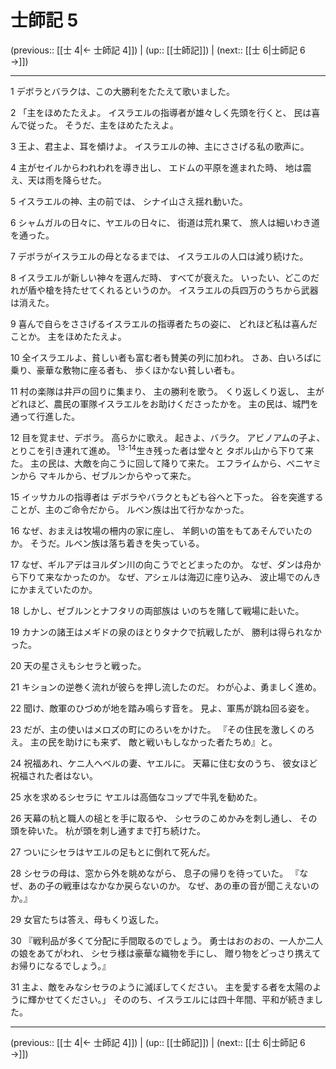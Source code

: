 # 士師記 5

(previous:: [[士 4|← 士師記 4]]) | (up:: [[士師記]]) | (next:: [[士 6|士師記 6 →]])

***




1 
デボラとバラクは、この大勝利をたたえて歌いました。 



2 
「主をほめたたえよ。 イスラエルの指導者が雄々しく先頭を行くと、 民は喜んで従った。 そうだ、主をほめたたえよ。 



3 
王よ、君主よ、耳を傾けよ。 イスラエルの神、主にささげる私の歌声に。 



4 
主がセイルからわれわれを導き出し、 エドムの平原を進まれた時、 地は震え、天は雨を降らせた。 



5 
イスラエルの神、主の前では、 シナイ山さえ揺れ動いた。 



6 
シャムガルの日々に、ヤエルの日々に、 街道は荒れ果て、 旅人は細いわき道を通った。 



7 
デボラがイスラエルの母となるまでは、 イスラエルの人口は減り続けた。 



8 
イスラエルが新しい神々を選んだ時、 すべてが衰えた。 いったい、どこのだれが盾や槍を持たせてくれるというのか。 イスラエルの兵四万のうちから武器は消えた。 



9 
喜んで自らをささげるイスラエルの指導者たちの姿に、 どれほど私は喜んだことか。 主をほめたたえよ。 



10 
全イスラエルよ、貧しい者も富む者も賛美の列に加われ。 さあ、白いろばに乗り、豪華な敷物に座る者も、 歩くほかない貧しい者も。 



11 
村の楽隊は井戸の回りに集まり、 主の勝利を歌う。 くり返しくり返し、 主がどれほど、農民の軍隊イスラエルをお助けくださったかを。 主の民は、城門を通って行進した。 



12 
目を覚ませ、デボラ。 高らかに歌え。 起きよ、バラク。 アビノアムの子よ、とりこを引き連れて進め。 <sup class="versenum">13-14</sup>生き残った者は堂々と タボル山から下りて来た。 主の民は、大敵を向こうに回して降りて来た。 エフライムから、ベニヤミンから マキルから、ゼブルンからやって来た。 



15 
イッサカルの指導者は デボラやバラクともども谷へと下った。 谷を突進することが、主のご命令だから。 ルベン族は出て行かなかった。 



16 
なぜ、おまえは牧場の柵内の家に座し、 羊飼いの笛をもてあそんでいたのか。 そうだ。ルベン族は落ち着きを失っている。 



17 
なぜ、ギルアデはヨルダン川の向こうでとどまったのか。 なぜ、ダンは舟から下りて来なかったのか。 なぜ、アシェルは海辺に座り込み、 波止場でのんきにかまえていたのか。 



18 
しかし、ゼブルンとナフタリの両部族は いのちを賭して戦場に赴いた。 



19 
カナンの諸王はメギドの泉のほとりタナクで抗戦したが、 勝利は得られなかった。 



20 
天の星さえもシセラと戦った。 



21 
キションの逆巻く流れが彼らを押し流したのだ。 わが心よ、勇ましく進め。 



22 
聞け、敵軍のひづめが地を踏み鳴らす音を。 見よ、軍馬が跳ね回る姿を。 



23 
だが、主の使いはメロズの町にのろいをかけた。 『その住民を激しくのろえ。 主の民を助けにも来ず、 敵と戦いもしなかった者たちめ』と。 



24 
祝福あれ、ケニ人ヘベルの妻、ヤエルに。 天幕に住む女のうち、 彼女ほど祝福された者はない。 



25 
水を求めるシセラに ヤエルは高価なコップで牛乳を勧めた。 



26 
天幕の杭と職人の槌とを手に取るや、 シセラのこめかみを刺し通し、 その頭を砕いた。 杭が頭を刺し通すまで打ち続けた。 



27 
ついにシセラはヤエルの足もとに倒れて死んだ。 



28 
シセラの母は、窓から外を眺めながら、 息子の帰りを待っていた。 『なぜ、あの子の戦車はなかなか戻らないのか。 なぜ、あの車の音が聞こえないのか。』 



29 
女官たちは答え、母もくり返した。 



30 
『戦利品が多くて分配に手間取るのでしょう。 勇士はおのおの、一人か二人の娘をあてがわれ、 シセラ様は豪華な織物を手にし、 贈り物をどっさり携えてお帰りになるでしょう。』 



31 
主よ、敵をみなシセラのように滅ぼしてください。 主を愛する者を太陽のように輝かせてください。」 そののち、イスラエルには四十年間、平和が続きました。

***

(previous:: [[士 4|← 士師記 4]]) | (up:: [[士師記]]) | (next:: [[士 6|士師記 6 →]])
